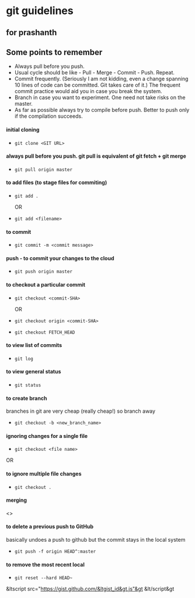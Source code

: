 # git guidelines

## for prashanth

## Some points to remember
+ Always pull before you push.
+ Usual cycle should be like - Pull - Merge - Commit - Push. Repeat.
+ Commit frequently. (Seriously I am not kidding, even a change spanning 10 lines of code can be committed. Git takes care of it.) The frequent commit practice would aid you in case you break the system.
+ Branch in case you want to experiment. One need not take risks on the master.
+ As far as possible always try to compile before push. Better to push only if the compilation succeeds.


#### initial cloning
* `git clone <GIT URL>`

#### always pull before you push. git pull is equivalent of git fetch + git merge

* `git pull origin master`

#### to add files (to stage files for commiting)
* `git add .`

	OR

* `git add <filename>`

#### to commit
* `git commit -m <commit message>`

#### push - to commit your changes to the cloud
* `git push origin master`

#### to checkout a particular commit
* `git checkout <commit-SHA>`

	OR

*	`git checkout origin <commit-SHA>`
*	`git checkout FETCH_HEAD`

#### to view list of commits
* `git log`

#### to view general status
* `git status`

#### to create branch
branches in git are very cheap (really cheap!) so branch away
* `git checkout -b <new_branch_name>`

#### ignoring changes for a single file
*	`git checkout <file name>`

OR

#### to ignore multiple file changes
*	`git checkout .`


#### merging
<>

#### to delete a previous push to GitHub
basically undoes a push to github
but the commit stays in the local system
* `git push -f origin HEAD^:master`


#### to remove the most recent local
* `git reset --hard HEAD~`

&ltscript src="https://gist.github.com/&ltgist_id&gt.js"&gt &lt/script&gt
